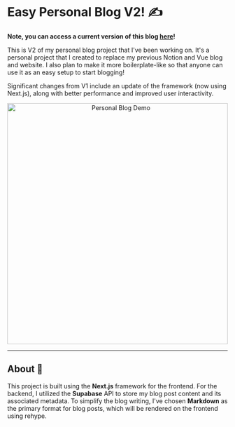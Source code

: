 # Easy Personal Blog V2! ✍️

**Note, you can access a current version of this blog [here](https://adrian-blog.vercel.app/)!**

This is V2 of my personal blog project that I've been working on. It's a personal project that I created to replace my previous Notion and Vue blog and website. I also plan to make it more boilerplate-like so that anyone can use it as an easy setup to start blogging!

Significant changes from V1 include an update of the framework (now using Next.js), along with better performance and improved user interactivity.

<div style="text-align: center;">
    <img src="https://github.com/adriantzkok/personal-blog-v2/blob/main/blogpreview.gif" alt="Personal Blog Demo" width="100%" height="550">
</div>

---

## About 📝

This project is built using the **Next.js** framework for the frontend. For the backend, I utilized the **Supabase** API to store my blog post content and its associated metadata. To simplify the blog writing, I've chosen **Markdown** as the primary format for blog posts, which will be rendered on the frontend using rehype.
